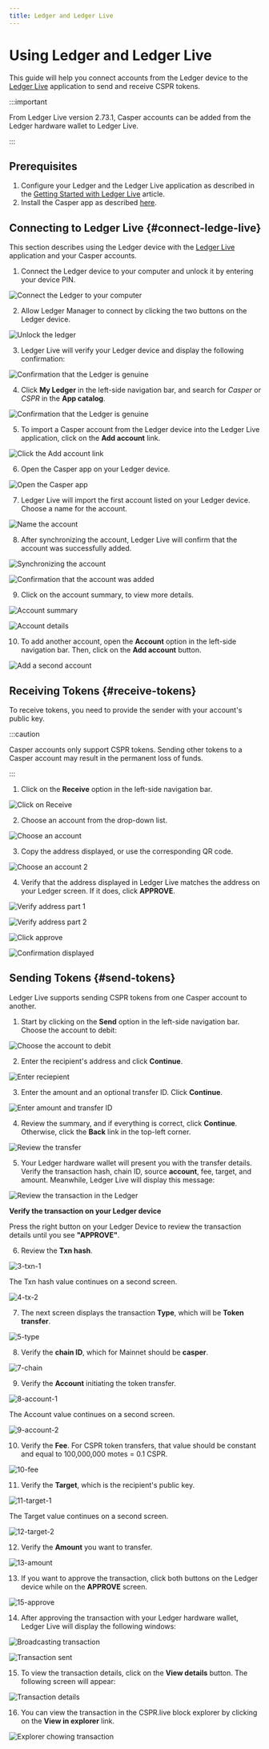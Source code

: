 ```yaml
---
title: Ledger and Ledger Live
---
```


# Using Ledger and Ledger Live

This guide will help you connect accounts from the Ledger device to the [Ledger Live](https://www.ledger.com/ledger-live) application to send and receive CSPR tokens.

:::important

From Ledger Live version 2.73.1, Casper accounts can be added from the Ledger hardware wallet to Ledger Live.

:::

## Prerequisites

1. Configure your Ledger and the Ledger Live application as described in the [Getting Started with Ledger Live](https://support.ledger.com/hc/en-us/articles/4404389503889?docs=true) article.
2. Install the Casper app as described [here](./ledger-setup.md).

## Connecting to Ledger Live {#connect-ledge-live}

This section describes using the Ledger device with the [Ledger Live](https://www.ledger.com/ledger-live) application and your Casper accounts.

1. Connect the Ledger device to your computer and unlock it by entering your device PIN.

![Connect the Ledger to your computer](./_ledger-cspr-live/ledger-live/0-connect.png)

2. Allow Ledger Manager to connect by clicking the two buttons on the Ledger device.

![Unlock the ledger](./_ledger-cspr-live/ledger-live/1-unlock.png)

3. Ledger Live will verify your Ledger device and display the following confirmation:

![Confirmation that the Ledger is genuine](./_ledger-cspr-live/ledger-live/2-confirmation.png)

4. Click **My Ledger** in the left-side navigation bar, and search for *Casper* or *CSPR* in the **App catalog**. 

![Confirmation that the Ledger is genuine](./_ledger-cspr-live/ledger-live/3-app-cspr.png)

5. To import a Casper account from the Ledger device into the Ledger Live application, click on the **Add account** link.

![Click the Add account link](./_ledger-cspr-live/ledger-live/4-add-account.png)

6. Open the Casper app on your Ledger device.

![Open the Casper app](./_ledger-cspr-live/ledger-live/5-add-account.png)

7. Ledger Live will import the first account listed on your Ledger device. Choose a name for the account.

![Name the account](./_ledger-cspr-live/ledger-live/6-add-account.png)

8. After synchronizing the account, Ledger Live will confirm that the account was successfully added.

![Synchronizing the account](./_ledger-cspr-live/ledger-live/7-add-account.png)

![Confirmation that the account was added](./_ledger-cspr-live/ledger-live/8-add-account.png)

9. Click on the account summary, to view more details.

![Account summary](./_ledger-cspr-live/ledger-live/9-account-summary.png)

![Account details](./_ledger-cspr-live/ledger-live/10-account-details.png)

10. To add another account, open the **Account** option in the left-side navigation bar. Then, click on the **Add account** button.

![Add a second account](./_ledger-cspr-live/ledger-live/11-second-account.png)

## Receiving Tokens {#receive-tokens}

To receive tokens, you need to provide the sender with your account's public key.

:::caution

Casper accounts only support CSPR tokens. Sending other tokens to a Casper account may result in the permanent loss of funds.

:::

1. Click on the **Receive** option in the left-side navigation bar.

![Click on Receive](./_ledger-cspr-live/ledger-live/12-receive.png)

2. Choose an account from the drop-down list.

![Choose an account](./_ledger-cspr-live/ledger-live/13-receive.png)

3. Copy the address displayed, or use the corresponding QR code.

![Choose an account 2](./_ledger-cspr-live/ledger-live/14-receive.png)

4. Verify that the address displayed in Ledger Live matches the address on your Ledger screen. If it does, click **APPROVE**.

![Verify address part 1](./_ledger-cspr-live/ledger-live/15-receive.png)

![Verify address part 2](./_ledger-cspr-live/ledger-live/16-receive.png)

![Click approve](./_ledger-cspr-live/ledger-live/17-receive.png)

![Confirmation displayed](./_ledger-cspr-live/ledger-live/18-receive.png)

## Sending Tokens {#send-tokens}

Ledger Live supports sending CSPR tokens from one Casper account to another.

1. Start by clicking on the **Send** option in the left-side navigation bar. Choose the account to debit:

![Choose the account to debit](./_ledger-cspr-live/ledger-live/19-send.png)

2. Enter the recipient's address and click **Continue**.

![Enter reciepient](./_ledger-cspr-live/ledger-live/20-send.png)

3. Enter the amount and an optional transfer ID. Click **Continue**.

![Enter amount and transfer ID](./_ledger-cspr-live/ledger-live/21-send.png)

4. Review the summary, and if everything is correct, click **Continue**. Otherwise, click the **Back** link in the top-left corner.

![Review the transfer](./_ledger-cspr-live/ledger-live/22-send.png)

5. Your Ledger hardware wallet will present you with the transfer details. Verify the transaction hash, chain ID, source **account**, fee, target, and amount. Meanwhile, Ledger Live will display this message:

![Review the transaction in the Ledger](./_ledger-cspr-live/ledger-live/23-send.png)

**Verify the transaction on your Ledger device**

Press the right button on your Ledger Device to review the transaction details until you see **"APPROVE"**.

6. Review the **Txn hash**.

![3-txn-1](./_ledger-cspr-live/device/3-txn-1.jpg)

The Txn hash value continues on a second screen.

![4-tx-2](./_ledger-cspr-live/device/4-txn-2.jpg)

7.  The next screen displays the transaction **Type**, which will be **Token transfer**.

![5-type](./_ledger-cspr-live/device/5-type.jpg)

8. Verify the **chain ID**, which for Mainnet should be **casper**.

![7-chain](./_ledger-cspr-live/device/7-chain.jpg)

9. Verify the **Account** initiating the token transfer.

![8-account-1](./_ledger-cspr-live/device/8-account-1.jpg)

The Account value continues on a second screen.

![9-account-2](./_ledger-cspr-live/device/9-account-2.jpg)

10. Verify the **Fee**. For CSPR token transfers, that value should be constant and equal to 100,000,000 motes = 0.1 CSPR.

![10-fee](./_ledger-cspr-live/device/10-fee.jpg)

11. Verify the **Target**, which is the recipient's public key.

![11-target-1](./_ledger-cspr-live/device/11-target-1.jpg)

The Target value continues on a second screen.

![12-target-2](./_ledger-cspr-live/device/12-target-2.jpg)

12. Verify the **Amount** you want to transfer.

![13-amount](./_ledger-cspr-live/device/13-amount.jpg)

13. If you want to approve the transaction, click both buttons on the Ledger device while on the **APPROVE** screen.

![15-approve](./_ledger-cspr-live/device/15-approve.jpg)

14. After approving the transaction with your Ledger hardware wallet, Ledger Live will display the following windows:

![Broadcasting transaction](./_ledger-cspr-live/ledger-live/24-send.png)

![Transaction sent](./_ledger-cspr-live/ledger-live/25-send.png)

15. To view the transaction details, click on the **View details** button. The following screen will appear:

![Transaction details](./_ledger-cspr-live/ledger-live/26-send.png)

16. You can view the transaction in the CSPR.live block explorer by clicking on the **View in explorer** link.

![Explorer chowing transaction](./_ledger-cspr-live/ledger-live/27-send.png)